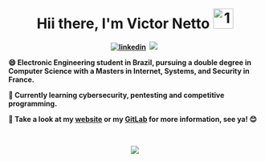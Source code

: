 <p>
  <h1 align="center"><b>Hii there, I'm Victor Netto <img src="https://cliply.co/wp-content/uploads/2021/03/392103580_BLUSHING_EMOJI_400px.gif" alt="10" width="40"></h1>
</p>
<p align="center">
<a href="https://www.linkedin.com/in/victor-henrique-de-moura-netto-37a16b1ab"><img src="https://img.shields.io/badge/linkedin-%230077B5.svg?&style=for-the-badge&logo=linkedin&logoColor=white" alt="linkedin" /></a>&nbsp;
<a href="https://vicnetto.xyz/"><img src="https://img.shields.io/badge/-PORTFOLIO-%23ff69b4&?style=for-the-badge&?color=green alt="portfolio" /></a>&nbsp;
</p>

:smile: Electronic Engineering student in Brazil, pursuing a double degree in Computer Science with a Masters in Internet, Systems, and Security in France.

:blue_book: Currently learning cybersecurity, pentesting and competitive programming.

:email: Take a look at my [website](https://vicnetto.xyz) or my [GitLab](https://gitlab.com/vicnetto) for more information, see ya! :blush:

</br>

<p align="center">
  <img align="center" src="https://github-readme-stats.vercel.app/api/top-langs?username=vicnetto&&layout=donut-vertical&langs_count=8&card_width=320&exclude_repo=learning,dotfiles,vicnetto-klise&theme=dracula" />
</p>
